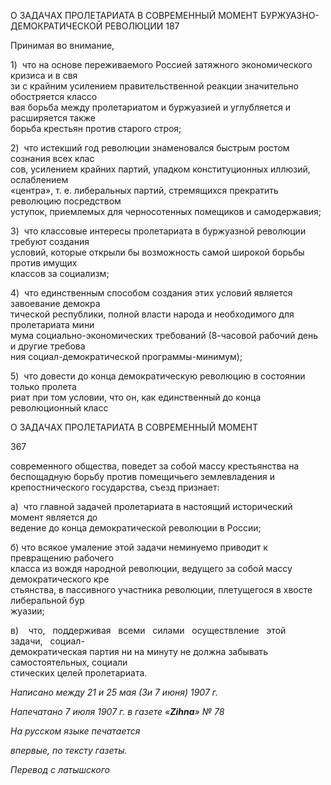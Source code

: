 О ЗАДАЧАХ ПРОЛЕТАРИАТА В СОВРЕМЕННЫЙ МОМЕНТ БУРЖУАЗНО-ДЕМОКРАТИЧЕСКОЙ РЕВОЛЮЦИИ 187

Принимая во внимание,

1)  что на основе переживаемого Россией затяжного экономического кризиса и в свя­  
зи с крайним усилением правительственной реакции значительно обостряется классо­  
вая борьба между пролетариатом и буржуазией и углубляется и расширяется также  
борьба крестьян против старого строя;

2)  что истекший год революции знаменовался быстрым ростом сознания всех клас­  
сов, усилением крайних партий, упадком конституционных иллюзий, ослаблением  
«центра», т. е. либеральных партий, стремящихся прекратить революцию посредством  
уступок, приемлемых для черносотенных помещиков и самодержавия;

3)  что классовые интересы пролетариата в буржуазной революции требуют создания  
условий, которые открыли бы возможность самой широкой борьбы против имущих  
классов за социализм;

4)  что единственным способом создания этих условий является завоевание демокра­  
тической республики, полной власти народа и необходимого для пролетариата мини­  
мума социально-экономических требований (8-часовой рабочий день и другие требова­  
ния социал-демократической программы-минимум);

5)  что довести до конца демократическую революцию в состоянии только пролета­  
риат при том условии, что он, как единственный до конца революционный класс

  

О ЗАДАЧАХ ПРОЛЕТАРИАТА В СОВРЕМЕННЫЙ МОМЕНТ

  

367

  

современного общества, поведет за собой массу крестьянства на беспощадную борьбу против помещичьего землевладения и крепостнического государства, съезд признает:

а)  что главной задачей пролетариата в настоящий исторический момент является до­  
ведение до конца демократической революции в России;

б) что всякое умаление этой задачи неминуемо приводит к превращению рабочего  
класса из вождя народной революции, ведущего за собой массу демократического кре­  
стьянства, в пассивного участника революции, плетущегося в хвосте либеральной бур­  
жуазии;

в)    что,   поддерживая   всеми   силами   осуществление   этой   задачи,   социал-  
демократическая партия ни на минуту не должна забывать самостоятельных, социали­  
стических целей пролетариата.

  

_Написано между 21 и 25 мая (Зи 7 июня) 1907 г._

_Напечатано 7 июля 1907 г. в газете «__Zihna__» № 78_

  

_На русском языке печатается_

_впервые, по тексту газеты._

_Перевод с латышского_
